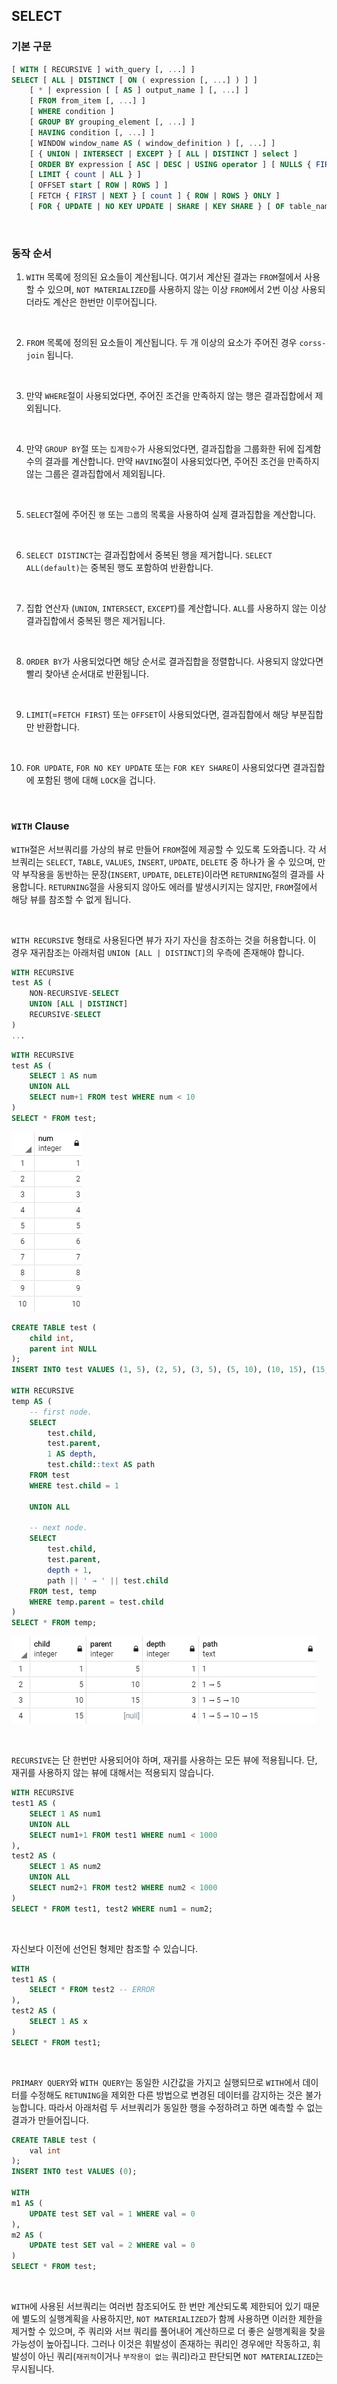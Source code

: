 ## SELECT

### 기본 구문

```sql
[ WITH [ RECURSIVE ] with_query [, ...] ]
SELECT [ ALL | DISTINCT [ ON ( expression [, ...] ) ] ]
    [ * | expression [ [ AS ] output_name ] [, ...] ]
    [ FROM from_item [, ...] ]
    [ WHERE condition ]
    [ GROUP BY grouping_element [, ...] ]
    [ HAVING condition [, ...] ]
    [ WINDOW window_name AS ( window_definition ) [, ...] ]
    [ { UNION | INTERSECT | EXCEPT } [ ALL | DISTINCT ] select ]
    [ ORDER BY expression [ ASC | DESC | USING operator ] [ NULLS { FIRST | LAST } ] [, ...] ]
    [ LIMIT { count | ALL } ]
    [ OFFSET start [ ROW | ROWS ] ]
    [ FETCH { FIRST | NEXT } [ count ] { ROW | ROWS } ONLY ]
    [ FOR { UPDATE | NO KEY UPDATE | SHARE | KEY SHARE } [ OF table_name [, ...] ] [ NOWAIT | SKIP LOCKED ] [...] ]
```

<br/>

### 동작 순서

1. `WITH` 목록에 정의된 요소들이 계산됩니다. 여기서 계산된 결과는 `FROM`절에서 사용할 수 있으며, `NOT MATERIALIZED`를 사용하지 않는 이상 `FROM`에서 2번 이상 사용되더라도 계산은 한번만 이루어집니다.

<br/>

2. `FROM` 목록에 정의된 요소들이 계산됩니다. 두 개 이상의 요소가 주어진 경우 `corss-join` 됩니다.

<br/>

3. 만약 `WHERE`절이 사용되었다면, 주어진 조건을 만족하지 않는 행은 결과집합에서 제외됩니다.

<br/>

4. 만약 `GROUP BY`절 또는 `집계함수`가 사용되었다면, 결과집합을 그룹화한 뒤에 집계함수의 결과를 계산합니다. 만약 `HAVING`절이 사용되었다면, 주어진 조건을 만족하지 않는 그룹은 결과집합에서 제외됩니다.

<br/>

5. `SELECT`절에 주어진 `행` 또는 `그룹`의 목록을 사용하여 실제 결과집합을 계산합니다.

<br/>

6. `SELECT DISTINCT`는 결과집합에서 중복된 행을 제거합니다. `SELECT ALL(default)`는 중복된 행도 포함하여 반환합니다.

<br/>

7. 집합 연산자 (`UNION`, `INTERSECT`, `EXCEPT`)를 계산합니다. `ALL`를 사용하지 않는 이상 결과집합에서 중복된 행은 제거됩니다.

<br/>

8. `ORDER BY`가 사용되었다면 해당 순서로 결과집합을 정렬합니다. 사용되지 않았다면 빨리 찾아낸 순서대로 반환됩니다.

<br/>

9. `LIMIT`(=`FETCH FIRST`) 또는 `OFFSET`이 사용되었다면, 결과집합에서 해당 부분집합만 반환합니다.

<br/>

10. `FOR UPDATE`, `FOR NO KEY UPDATE` 또는 `FOR KEY SHARE`이 사용되었다면 결과집합에 포함된 행에 대해 `LOCK`을 겁니다.

<br/>

### `WITH` Clause

`WITH`절은 서브쿼리를 가상의 뷰로 만들어 `FROM`절에 제공할 수 있도록 도와줍니다. 각 서브쿼리는 `SELECT`, `TABLE`, `VALUES`, `INSERT`, `UPDATE`, `DELETE` 중 하나가 올 수 있으며, 만약 부작용을 동반하는 문장(`INSERT`, `UPDATE`, `DELETE`)이라면 `RETURNING`절의 결과를 사용합니다. `RETURNING`절을 사용되지 않아도 에러를 발생시키지는 않지만, `FROM`절에서 해당 뷰를 참조할 수 없게 됩니다.

<br/>

`WITH RECURSIVE` 형태로 사용된다면 뷰가 자기 자신을 참조하는 것을 허용합니다. 이 경우 재귀참조는 아래처럼 `UNION [ALL | DISTINCT]`의 우측에 존재해야 합니다.

```sql
WITH RECURSIVE
test AS (
    NON-RECURSIVE-SELECT
    UNION [ALL | DISTINCT]
    RECURSIVE-SELECT
)
...
```

```sql
WITH RECURSIVE
test AS (
    SELECT 1 AS num
    UNION ALL
    SELECT num+1 FROM test WHERE num < 10
)
SELECT * FROM test;
```

![](./images/04-01.png)

```sql
CREATE TABLE test (
    child int,
    parent int NULL
);
INSERT INTO test VALUES (1, 5), (2, 5), (3, 5), (5, 10), (10, 15), (15, null);

WITH RECURSIVE
temp AS (
	-- first node.
    SELECT
		test.child,
		test.parent,
		1 AS depth,
		test.child::text AS path
	FROM test
	WHERE test.child = 1

	UNION ALL

	-- next node.
	SELECT
		test.child,
		test.parent,
		depth + 1,
		path || ' → ' || test.child
	FROM test, temp
	WHERE temp.parent = test.child
)
SELECT * FROM temp;
```

![](./images/04-02.png)

<br/>

`RECURSIVE`는 단 한번만 사용되어야 하며, 재귀를 사용하는 모든 뷰에 적용됩니다. 단, 재귀를 사용하지 않는 뷰에 대해서는 적용되지 않습니다.

```sql
WITH RECURSIVE
test1 AS (
    SELECT 1 AS num1
    UNION ALL
    SELECT num1+1 FROM test1 WHERE num1 < 1000
),
test2 AS (
    SELECT 1 AS num2
    UNION ALL
    SELECT num2+1 FROM test2 WHERE num2 < 1000
)
SELECT * FROM test1, test2 WHERE num1 = num2;
```

<br/>

자신보다 이전에 선언된 형제만 참조할 수 있습니다.

```sql
WITH
test1 AS (
    SELECT * FROM test2 -- ERROR
),
test2 AS (
    SELECT 1 AS x
)
SELECT * FROM test1;
```

<br/>

`PRIMARY QUERY`와 `WITH QUERY`는 동일한 시간값을 가지고 실행되므로 `WITH`에서 데이터를 수정해도 `RETUNING`을 제외한 다른 방법으로 변경된 데이터를 감지하는 것은 불가능합니다. 따라서 아래처럼 두 서브쿼리가 동일한 행을 수정하려고 하면 예측할 수 없는 결과가 만들어집니다.

```sql
CREATE TABLE test (
    val int
);
INSERT INTO test VALUES (0);

WITH
m1 AS (
    UPDATE test SET val = 1 WHERE val = 0
),
m2 AS (
    UPDATE test SET val = 2 WHERE val = 0
)
SELECT * FROM test;
```

<br/>

`WITH`에 사용된 서브쿼리는 여러번 참조되어도 한 번만 계산되도록 제한되어 있기 때문에 별도의 실행계획을 사용하지만, `NOT MATERIALIZED`가 함께 사용하면 이러한 제한을 제거할 수 있으며, 주 쿼리와 서브 쿼리를 풀어내어 계산하므로 더 좋은 실행계획을 찾을 가능성이 높아집니다. 그러나 이것은 휘발성이 존재하는 쿼리인 경우에만 작동하고, 휘발성이 아닌 쿼리(`재귀적`이거나 `부작용이 없는` 쿼리)라고 판단되면 `NOT MATERIALIZED`는 무시됩니다.
